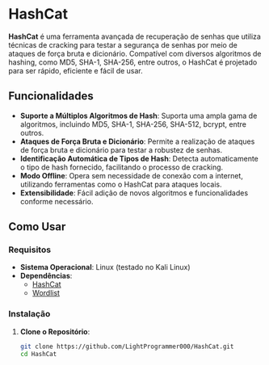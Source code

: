 # HashCat

**HashCat** é uma ferramenta avançada de recuperação de senhas que utiliza técnicas de cracking para testar a segurança de senhas por meio de ataques de força bruta e dicionário. Compatível com diversos algoritmos de hashing, como MD5, SHA-1, SHA-256, entre outros, o HashCat é projetado para ser rápido, eficiente e fácil de usar.

## Funcionalidades

- **Suporte a Múltiplos Algoritmos de Hash**: Suporta uma ampla gama de algoritmos, incluindo MD5, SHA-1, SHA-256, SHA-512, bcrypt, entre outros.
- **Ataques de Força Bruta e Dicionário**: Permite a realização de ataques de força bruta e dicionário para testar a robustez de senhas.
- **Identificação Automática de Tipos de Hash**: Detecta automaticamente o tipo de hash fornecido, facilitando o processo de cracking.
- **Modo Offline**: Opera sem necessidade de conexão com a internet, utilizando ferramentas como o HashCat para ataques locais.
- **Extensibilidade**: Fácil adição de novos algoritmos e funcionalidades conforme necessário.

## Como Usar

### Requisitos

- **Sistema Operacional**: Linux (testado no Kali Linux)
- **Dependências**:
  - [HashCat](https://hashcat.net/hashcat/)
  - [Wordlist](https://github.com/danielmiessler/SecLists/tree/master/Passwords/)

### Instalação

1. **Clone o Repositório**:

   ```bash
   git clone https://github.com/LightProgrammer000/HashCat.git
   cd HashCat
